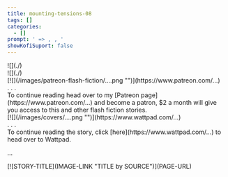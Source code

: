 ```yaml
---
title: mounting-tensions-08
tags: []
categories:
  - []
prompt: ' => , , '
showKofiSuport: false
---
```

<!-- more --><div class="embedded-image-left">![](./)</div><div class="embedded-image-right">![](./)</div>

<div class="center">[![](/images/patreon-flash-fiction/....png "")](https://www.patreon.com/...)</div>



<div class="center story-ellipses">
.
.
.
</div><div>To continue reading head over to my [Patreon page](https://www.patreon.com/...) and become a patron, $2 a month will give you access to this and other flash fiction stories.</div>

<div class="center">[![](/images/covers/....png "")](https://www.wattpad.com/...)</div>



<div class="center story-ellipses">
.
.
.
</div><div>To continue reading the story, click [here](https://www.wattpad.com/...) to head over to Wattpad.</div>

...

<div class="center">[![STORY-TITLE](IMAGE-LINK "TITLE by SOURCE")](PAGE-URL)</div>